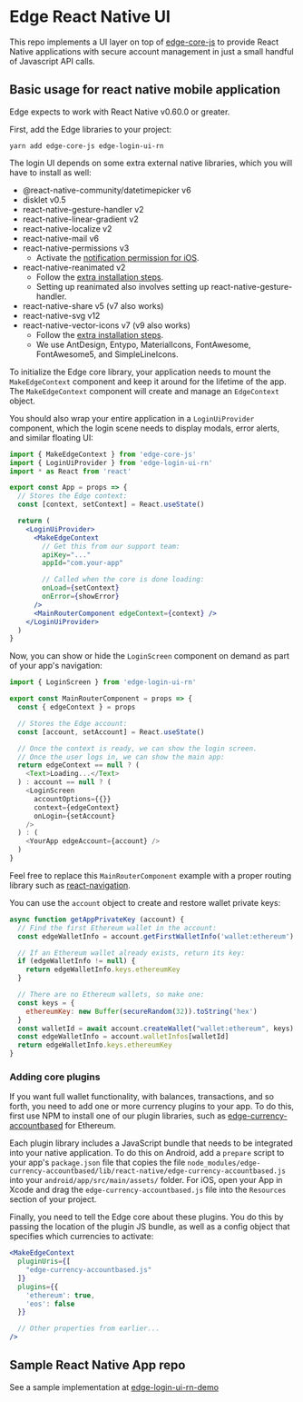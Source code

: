 # Edge React Native UI

This repo implements a UI layer on top of [edge-core-js](https://github.com/Airbitz/edge-core-js) to provide React Native applications with secure account management in just a small handful of Javascript API calls.

## Basic usage for react native mobile application

Edge expects to work with React Native v0.60.0 or greater.

First, add the Edge libraries to your project:

`yarn add edge-core-js edge-login-ui-rn`

The login UI depends on some extra external native libraries, which you will have to install as well:

- @react-native-community/datetimepicker v6
- disklet v0.5
- react-native-gesture-handler v2
- react-native-linear-gradient v2
- react-native-localize v2
- react-native-mail v6
- react-native-permissions v3
  - Activate the [notification permission for iOS](https://www.npmjs.com/package/react-native-permissions#iOS).
- react-native-reanimated v2
  - Follow the [extra installation steps](https://docs.swmansion.com/react-native-reanimated/docs/fundamentals/installation/).
  - Setting up reanimated also involves setting up react-native-gesture-handler.
- react-native-share v5 (v7 also works)
- react-native-svg v12
- react-native-vector-icons v7 (v9 also works)
  - Follow the [extra installation steps](https://www.npmjs.com/package/react-native-vector-icons#installation).
  - We use AntDesign, Entypo, MaterialIcons, FontAwesome, FontAwesome5, and SimpleLineIcons.

To initialize the Edge core library, your application needs to mount the `MakeEdgeContext` component and keep it around for the lifetime of the app. The `MakeEdgeContext` component will create and manage an `EdgeContext` object.

You should also wrap your entire application in a `LoginUiProvider` component, which the login scene needs to display modals, error alerts, and similar floating UI:

```jsx
import { MakeEdgeContext } from 'edge-core-js'
import { LoginUiProvider } from 'edge-login-ui-rn'
import * as React from 'react'

export const App = props => {
  // Stores the Edge context:
  const [context, setContext] = React.useState()

  return (
    <LoginUiProvider>
      <MakeEdgeContext
        // Get this from our support team:
        apiKey="..."
        appId="com.your-app"

        // Called when the core is done loading:
        onLoad={setContext}
        onError={showError}
      />
      <MainRouterComponent edgeContext={context} />
    </LoginUiProvider>
  )
}
```

Now, you can show or hide the `LoginScreen` component on demand as part of your app's navigation:

```javascript
import { LoginScreen } from 'edge-login-ui-rn'

export const MainRouterComponent = props => {
  const { edgeContext } = props

  // Stores the Edge account:
  const [account, setAccount] = React.useState()

  // Once the context is ready, we can show the login screen.
  // Once the user logs in, we can show the main app:
  return edgeContext == null ? (
    <Text>Loading...</Text>
  ) : account == null ? (
    <LoginScreen
      accountOptions={{}}
      context={edgeContext}
      onLogin={setAccount}
    />
  ) : (
    <YourApp edgeAccount={account} />
  )
}
```

Feel free to replace this `MainRouterComponent` example with a proper routing library such as [react-navigation](https://reactnavigation.org/).

You can use the `account` object to create and restore wallet private keys:

```js
async function getAppPrivateKey (account) {
  // Find the first Ethereum wallet in the account:
  const edgeWalletInfo = account.getFirstWalletInfo('wallet:ethereum')

  // If an Ethereum wallet already exists, return its key:
  if (edgeWalletInfo != null) {
    return edgeWalletInfo.keys.ethereumKey
  }

  // There are no Ethereum wallets, so make one:
  const keys = {
    ethereumKey: new Buffer(secureRandom(32)).toString('hex')
  }
  const walletId = await account.createWallet("wallet:ethereum", keys)
  const edgeWalletInfo = account.walletInfos[walletId]
  return edgeWalletInfo.keys.ethereumKey
}
```

### Adding core plugins

If you want full wallet functionality, with balances, transactions, and so forth, you need to add one or more currency plugins to your app. To do this, first use NPM to install one of our plugin libraries, such as [edge-currency-accountbased](https://github.com/EdgeApp/edge-currency-accountbased) for Ethereum.

Each plugin library includes a JavaScript bundle that needs to be integrated into your native application. To do this on Android, add a `prepare` script to your app's `package.json` file that copies the file `node_modules/edge-currency-accountbased/lib/react-native/edge-currency-accountbased.js` into your `android/app/src/main/assets/` folder. For iOS, open your App in Xcode and drag the `edge-currency-accountbased.js` file into the `Resources` section of your project.

Finally, you need to tell the Edge core about these plugins. You do this by passing the location of the plugin JS bundle, as well as a config object that specifies which currencies to activate:

```jsx
<MakeEdgeContext
  pluginUris={[
    "edge-currency-accountbased.js"
  ]}
  plugins={{
    'ethereum': true,
    'eos': false
  }}

  // Other properties from earlier...
/>
```

## Sample React Native App repo

See a sample implementation at [edge-login-ui-rn-demo](https://github.com/EdgeApp/edge-login-ui-rn-demo)
